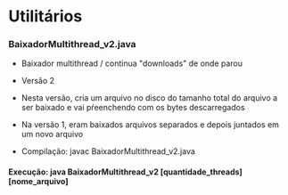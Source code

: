 # Utilitários

### BaixadorMultithread_v2.java
* Baixador multithread / continua "downloads" de onde parou
* Versão 2
* Nesta versão, cria um arquivo no disco do tamanho total do arquivo a ser baixado e vai pŕeenchendo com os bytes descarregados
* Na versão 1, eram baixados arquivos separados e depois juntados em um novo arquivo

* Compilação: javac BaixadorMultithread_v2.java
#### Execução: java BaixadorMultithread_v2 [quantidade_threads] [nome_arquivo]
